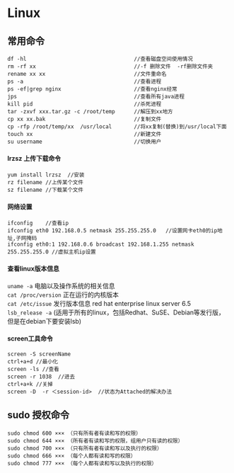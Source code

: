 # Linux

## 常用命令
    df -hl                                  //查看磁盘空间使用情况  
    rm -rf xx                               //-f 删除文件  -rf删除文件夹  
    rename xx xx                            //文件重命名  
    ps -a                                   //查看进程  
    ps -ef|grep nginx                       //查看nginx经常  
    jps                                     //查看所有java进程  
    kill pid                                //杀死进程  
    tar -zxvf xxx.tar.gz -c /root/temp      //解压到xx地方  
    cp xx xx.bak                            //复制文件  
    cp -rfp /root/temp/xx  /usr/local       //将xx复制(替换)到/usr/local下面  
    touch xx                                //新建文件
    su username                             //切换用户
    
#### lrzsz 上传下载命令

    yum install lrzsz  //安装
    rz filename //上传某个文件
    sz filename //下载某个文件
    
#### 网络设置
    ifconfig    //查看ip  
    ifconfig eth0 192.168.0.5 netmask 255.255.255.0   //设置网卡eth0的ip地址,子网掩码
    ifconfig eth0:1 192.168.0.6 broadcast 192.168.1.255 netmask 255.255.255.0 //虚拟主机ip设置    
    
#### 查看linux版本信息

`uname -a` 电脑以及操作系统的相关信息  
`cat /proc/version`  正在运行的内核版本  
`cat /etc/issue`  发行版本信息  red hat enterprise linux server 6.5  
`lsb_release -a`   (适用于所有的linux，包括Redhat、SuSE、Debian等发行版，但是在debian下要安装lsb)   


#### screen工具命令

	screen -S screenName
	ctrl+a+d //最小化
	screen -ls //查看
	screen -r 1038  //进去
	ctrl+a+k //关掉
	screen -D  -r ＜session-id>  //状态为Attached的解决办法
    
## sudo 授权命令

	sudo chmod 600 ××× （只有所有者有读和写的权限）
	sudo chmod 644 ××× （所有者有读和写的权限，组用户只有读的权限）
	sudo chmod 700 ××× （只有所有者有读和写以及执行的权限）
	sudo chmod 666 ××× （每个人都有读和写的权限）
	sudo chmod 777 ××× （每个人都有读和写以及执行的权限）
